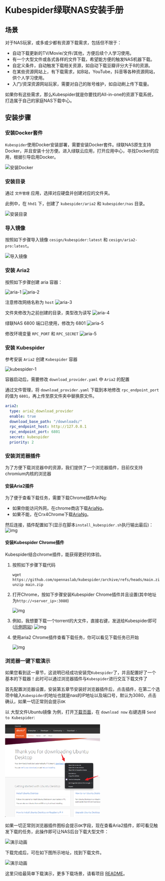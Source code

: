 # Kubespider绿联NAS安装手册

## 场景
对于NAS玩家，或多或少都有资源下载需求，包括但不限于：

- 自动下载更新的TV/Movie/文件/其他，方便后续个人学习使用。
- 有一个大型文件或各式各样的文件下载，希望能方便的触发NAS机器下载。
- 自定义条件，自动触发下载相关资源，如自动下载豆瓣评分大于8的资源。
- 在某些资源网站上，有下载需求，如B站，YouTube，抖音等各种资源网站，供个人学习使用。
- 入门/资深资源网站玩家，需要对自己的账号维护，如自动刷上传下载量。

如果你有这些需求，那么Kubespider就是你要找的All-in-one的资源下载系统，打造属于自己的家庭NAS下载中心。

<!-- 安装步骤 -->
## 安装步骤

### 安装Docker套件

`Kubespider`使用Docker安装部署，需要安装Docker套件。绿联NAS原生支持Docker，并且安装十分方便。进入绿联云应用，打开应用中心，寻找Docker的应用，根据引导启用Docker。

<image src="./images/install-docker.png" alt="安装Docker">  


### 安装目录

通过 `文件管理` 应用，选择对应硬盘并创建对应的文件夹。

此例中，在 `hhd1` 下，创建了 `kubespider/aria2` 和 `kubespider/nas` 目录。

<image src="./images/create-dir.png" alt="安装目录">

### 导入镜像

按照如下步骤导入镜像 `cesign/kubespider:latest` 和 `cesign/aria2-pro:latest`。

<image src="./images/import-image.png" alt="导入镜像">

### 安装 Aria2

按照如下步骤创建 aria 容器：

<image src="./images/aria-1.png" alt="aria-1">

<image src="./images/aria-2.png" alt="aria-2">

注意修改网络名称为 `host`
<image src="./images/aria-3.png" alt="aria-3">

文件夹修改为之前创建的目录，类型改为读写
<image src="./images/aria-4.png" alt="aria-4">

绿联NAS 6800 端口已使用，修改为 6801
<image src="./images/aria-5.png" alt="aria-5">

修改环境变量 `RPC_PORT` 和 `RPC_SECRET`
<image src="./images/aria-6.png" alt="aria-5">


### 安装 Kubespider

参考安装 `Aria2` 创建 `Kubespider` 容器

<image src="./images/kubespider-1.png" alt="kubespider-1">

容器启动后，需要修改 `download_provider.yaml` 中 `Aria2` 的配置

通过文件管理，将 `download_provider.yaml` 下载到本地修改 `rpc_endpoint_port` 的值为 `6801`，再上传至原文件夹中替换原文件。

```yaml
aria2:
  type: aria2_download_provider
  enable: true
  download_base_path: "/downloads/"
  rpc_endpoint_host: http://127.0.0.1
  rpc_endpoint_port: 6801
  secret: kubespider
  priority: 2
```

### 安装浏览器插件
为了方便下载浏览器中的资源，我们提供了一个浏览器插件，目前仅支持chromium内核的浏览器

#### 安装Aria2插件

为了便于查看下载任务，需要下载Chrome插件AriNg:
- 如果你能访问外网，在chrome商店下载[AriaNg](https://chrome.google.com/webstore/detail/aria2-for-chrome/mpkodccbngfoacfalldjimigbofkhgjn)。
- 如果不能，在Crx4Chrome下载[AriaNg](https://www.crx4chrome.com/crx/85196/)。  

然后连接，插件配置如下(显示在脚本`install_kubespider.sh`执行输出最后)：
![img](../../images/aria2-for-chrome-config-zh.jpg)

#### 安装Kubespider Chrome插件

Kubespider结合chrome插件，能获得更好的体验。

1. 按照如下步骤下载代码

    ```
    wget https://github.com/opennaslab/kubespider/archive/refs/heads/main.zip
    unzip main.zip
    ```

1. 打开Chrome，按如下步骤安装Kubespider Chrome插件并且设置(其中地址为`http://<server_ip>:3080`)

    ![img](../../images/kubespider-chrome-ext-install.gif)

1. 例如，我想要下载一个torrent的大文件，直接右键，发送给Kubespider即可([示例网站](https://ubuntu.com/download/alternative-downloads))
    ![img](../../images/kubespider-chrome-ext-usage.png)

1. 使用aria2 Chrome插件查看下载任务，你可以看见下载任务已开始
    
    ![img](../../images/kubespider-chrome-ext-aria2.png)

### 浏览器一键下载演示

如果您看到这一章节，这说明已经成功安装完`Kubespider`了，并且配置好了一个基本的下载器！此时可以通过浏览器插件与`Kubespider`进行交互下载文件了

首先配置浏览器设置，安装第五章节安装好浏览器插件后，点击插件，在第二个选项中输入`Kubespider`的地址也就是nas的IP地址以及端口号，默认为3080，点击确认，如果一切正常则会提示`OK`

以 大型文件Ubuntu镜像 为例，打开[下载页面](https://ubuntu.com/download/desktop/thank-you?version=22.04.3&architecture=amd64)，在 `download now` 右键选择 `Send to Kubespider`:

<img src="./images/kubespider-chrome-ext-usage.png" height="300px">

如果一切正常则浏览器插件图标会提示`OK`字段，现在查看Aria2插件，即可看见触发下载的任务，此操作即可让NAS后台下载大型文件：

<image src="./images/download.png" alt="演示动画" height="300px">

下载完成后，可在如下图所示地址，找到下载文件。

<image src="./images/ubuntu.png" alt="演示动画" height="300px">

这里只给最简单下载演示，更多下载场景，请看项目 [README](https://github.com/opennaslab/kubespider/blob/main/README-CN.md#-%E7%89%B9%E6%80%A7%E5%88%97%E8%A1%A8)。
